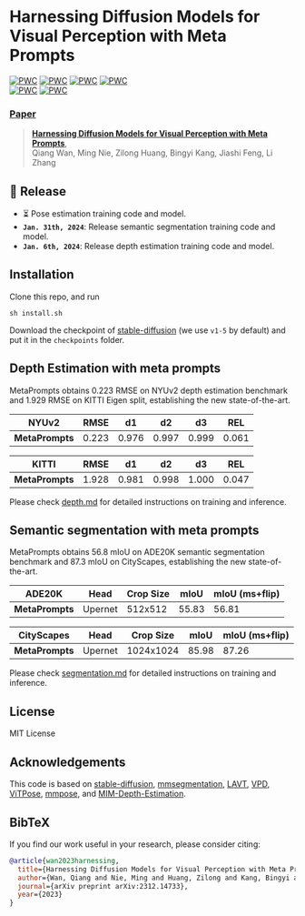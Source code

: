 # Harnessing Diffusion Models for Visual Perception with Meta Prompts

[![PWC](https://img.shields.io/endpoint.svg?url=https://paperswithcode.com/badge/harnessing-diffusion-models-for-visual/monocular-depth-estimation-on-nyu-depth-v2)](https://paperswithcode.com/sota/monocular-depth-estimation-on-nyu-depth-v2?p=harnessing-diffusion-models-for-visual)
[![PWC](https://img.shields.io/endpoint.svg?url=https://paperswithcode.com/badge/harnessing-diffusion-models-for-visual/monocular-depth-estimation-on-kitti-eigen)](https://paperswithcode.com/sota/monocular-depth-estimation-on-kitti-eigen?p=harnessing-diffusion-models-for-visual)
[![PWC](https://img.shields.io/endpoint.svg?url=https://paperswithcode.com/badge/harnessing-diffusion-models-for-visual/semantic-segmentation-on-cityscapes-val)](https://paperswithcode.com/sota/semantic-segmentation-on-cityscapes-val?p=harnessing-diffusion-models-for-visual)
[![PWC](https://img.shields.io/endpoint.svg?url=https://paperswithcode.com/badge/harnessing-diffusion-models-for-visual/semantic-segmentation-on-cityscapes)](https://paperswithcode.com/sota/semantic-segmentation-on-cityscapes?p=harnessing-diffusion-models-for-visual)                     
[![PWC](https://img.shields.io/endpoint.svg?url=https://paperswithcode.com/badge/harnessing-diffusion-models-for-visual/semantic-segmentation-on-ade20k)](https://paperswithcode.com/sota/semantic-segmentation-on-ade20k?p=harnessing-diffusion-models-for-visual)
[![PWC](https://img.shields.io/endpoint.svg?url=https://paperswithcode.com/badge/harnessing-diffusion-models-for-visual/pose-estimation-on-coco)](https://paperswithcode.com/sota/pose-estimation-on-coco?p=harnessing-diffusion-models-for-visual)

### [Paper](https://arxiv.org/abs/2312.14733)
> [**Harnessing Diffusion Models for Visual Perception with Meta Prompts**](https://arxiv.org/abs/2312.14733),            
> Qiang Wan, Ming Nie, Zilong Huang, Bingyi Kang, Jiashi Feng, Li Zhang        

## 📸 Release

* ⏳ Pose estimation training code and model.
* **`Jan. 31th, 2024`**: Release semantic segmentation training code and model.
* **`Jan. 6th, 2024`**: Release depth estimation training code and model.

## Installation
Clone this repo, and run
```
sh install.sh
```
Download the checkpoint of [stable-diffusion](https://github.com/runwayml/stable-diffusion) (we use `v1-5` by default) and put it in the `checkpoints` folder.


## Depth Estimation with meta prompts
MetaPrompts obtains 0.223 RMSE on NYUv2 depth estimation benchmark and 1.929 RMSE on KITTI Eigen split, establishing the new state-of-the-art.

| NYUv2 | RMSE | d1 | d2 | d3 | REL  |
|-------------------|-------|-------|--------|--------|--------|
| **MetaPrompts** | 0.223 | 0.976 | 0.997 | 0.999 | 0.061 |

| KITTI | RMSE | d1 | d2 | d3 | REL  |
|-------------------|-------|-------|--------|--------|--------|
| **MetaPrompts** | 1.928 | 0.981 | 0.998 | 1.000 | 0.047 | 

Please check [depth.md](./depth/README.md) for detailed instructions on training and inference.

## Semantic segmentation with meta prompts
MetaPrompts obtains 56.8 mIoU on ADE20K semantic segmentation benchmark and 87.3 mIoU on CityScapes, establishing the new state-of-the-art.

| ADE20K | Head | Crop Size | mIoU | mIoU (ms+flip) |
|-------------------|-------|-------|--------|--------|
| **MetaPrompts** | Upernet | 512x512 | 55.83 | 56.81 |

| CityScapes | Head | Crop Size | mIoU | mIoU (ms+flip) |
|-------------------|-------|-------|--------|--------|
| **MetaPrompts** | Upernet | 1024x1024 | 85.98 | 87.26 | 


Please check [segmentation.md](./segmentation/README.md) for detailed instructions on training and inference.

## License
MIT License

## Acknowledgements
This code is based on [stable-diffusion](https://github.com/CompVis/stable-diffusion), [mmsegmentation](https://github.com/open-mmlab/mmsegmentation), [LAVT](https://github.com/yz93/LAVT-RIS), [VPD](https://github.com/wl-zhao/VPD), [ViTPose](https://github.com/ViTAE-Transformer/ViTPose), [mmpose](https://github.com/open-mmlab/mmpose), and [MIM-Depth-Estimation](https://github.com/SwinTransformer/MIM-Depth-Estimation).

## BibTeX
If you find our work useful in your research, please consider citing:
```bibtex
@article{wan2023harnessing,
  title={Harnessing Diffusion Models for Visual Perception with Meta Prompts},
  author={Wan, Qiang and Nie, Ming and Huang, Zilong and Kang, Bingyi and Feng, Jiashi and Zhang, Li},
  journal={arXiv preprint arXiv:2312.14733},
  year={2023}
}
```
